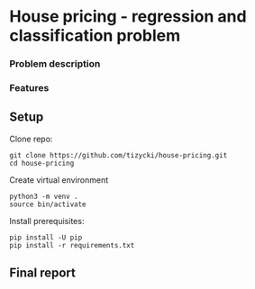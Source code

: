 # House pricing - regression and classification problem

### Problem description


### Features



## Setup
Clone repo:
```
git clone https://github.com/tizycki/house-pricing.git
cd house-pricing
```
Create virtual environment
```
python3 -m venv .
source bin/activate
```
Install prerequisites:
```
pip install -U pip
pip install -r requirements.txt
```

## Final report